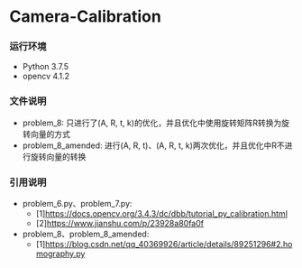 # Camera-Calibration
### 运行环境
  * Python 3.7.5
  * opencv 4.1.2
### 文件说明
  * problem_8: 只进行了(A, R, t, k)的优化，并且优化中使用旋转矩阵R转换为旋转向量的方式
  * problem_8_amended: 进行(A, R, t)、(A, R, t, k)两次优化，并且优化中R不进行旋转向量的转换
### 引用说明
* problem_6.py、problem_7.py:
  + [1]https://docs.opencv.org/3.4.3/dc/dbb/tutorial_py_calibration.html
  + [2]https://www.jianshu.com/p/23928a80fa0f
* problem_8、problem_8_amended:
  + [1]https://blog.csdn.net/qq_40369926/article/details/89251296#2.homography.py
